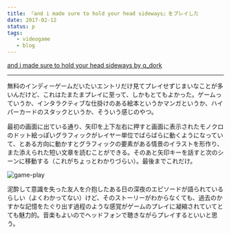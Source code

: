 ```yaml
---
title: 『and i made sure to hold your head sideways』をプレイした
date: 2017-02-12
status: p
tags:
   - videogame
   - blog
---
```


[and i made sure to hold your head sideways by q\_dork](https://q_dork.itch.io/and-i-made-sure-to-hold-your-head-sideways)

---

無料のインディーゲームだいたいエントリだけ見てプレイせずじまいなことが多いんだけど、これはたまたまプレイに至って、しかもとてもよかった。ゲームっていうか、インタラクティブな仕掛けのある絵本というかマンガというか、ハイパーカードのスタックというか、そういう感じのやつ。

最初の画面に出ている通り、矢印を上下左右に押すと画面に表示されたモノクロのドット絵っぽいグラフィックがレイヤー単位でばらばらに動くようになっていて、とある方向に動かすとグラフィックの要素がある情景のイラストを形作り、また添えられた短い文章を読むことができる。そのあと矢印キーを話すと次のシーンに移動する（これがちょっとわかりづらい）。最後までこれだけ。

![game-play](/images/201702/game-play.gif)

泥酔して意識を失った友人を介抱したある日の深夜のエピソードが語られているらしい（よくわかってない）けど、そのストーリーがわからなくても、過去のかすかな記憶をたぐり出す過程のような感覚がゲームのプレイに凝縮されていてとても魅力的。音楽もよいのでヘッドフォンで聴きながらプレイするといいと思う。
